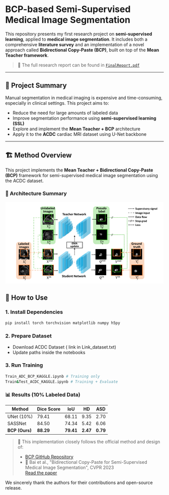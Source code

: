 # BCP-based Semi-Supervised Medical Image Segmentation

This repository presents my first research project on **semi-supervised learning**, applied to **medical image segmentation**. It includes both a comprehensive **literature survey** and an implementation of a novel approach called **Bidirectional Copy-Paste (BCP)**, built on top of the **Mean Teacher framework**.

> 📄 The full research report can be found in [`FinalReport.pdf`](./FinalReport.pdf)

---

## 🧠 Project Summary

Manual segmentation in medical imaging is expensive and time-consuming, especially in clinical settings. This project aims to:

- Reduce the need for large amounts of labeled data
- Improve segmentation performance using **semi-supervised learning (SSL)**
- Explore and implement the **Mean Teacher + BCP** architecture
- Apply it to the **ACDC** cardiac MRI dataset using U-Net backbone

---

## 🏗️ Method Overview

This project implements the **Mean Teacher + Bidirectional Copy-Paste (BCP)** framework for semi-supervised medical image segmentation using the ACDC dataset.

### 🔧 Architecture Summary
![BCP Architecture](BCP_architecture.png)

## 🚀 How to Use

### 1. Install Dependencies
```bash
pip install torch torchvision matplotlib numpy h5py
```

### 2. Prepare Dataset 
- Download ACDC Dataset ( link in Link_dataset.txt)
- Update paths inside the notebooks 

### 3. Run Training 
```bash 
Train_ADC_BCP_KAGGLE.ipynb # Training only 
Train&Test_ACDC_KAGGLE.ipynb # Training + Evaluate 
```
### 📊 Results (10% Labeled Data)

| **Method**     | **Dice Score** | **IoU**  | **HD**   | **ASD**  |
|----------------|----------------|----------|----------|----------|
| UNet (10%)     | 79.41          | 68.11    | 9.35     | 2.70     |
| SASSNet        | 84.50          | 74.34    | 5.42     | 6.06     |
| **BCP (Ours)** | **88.29**      | **79.41**| **2.47** | **0.79** |


> 🧩 This implementation closely follows the official method and design of:
> - [BCP GitHub Repository](https://github.com/DeepMed-Lab-ECNU/BCP)  
> - 📄 Bai et al., "Bidirectional Copy-Paste for Semi-Supervised Medical Image Segmentation", CVPR 2023  
>   [Read the paper](https://openaccess.thecvf.com/content/CVPR2023/html/Bai_Bidirectional_Copy-Paste_for_Semi-Supervised_Medical_Image_Segmentation_CVPR_2023_paper.html)

We sincerely thank the authors for their contributions and open-source release.
